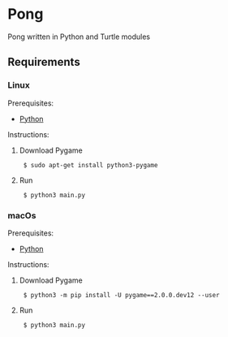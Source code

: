 # Pong

Pong written in Python and Turtle modules

## Requirements

### Linux

Prerequisites:

* [Python][Python-download]

Instructions:

1. Download Pygame

        $ sudo apt-get install python3-pygame

1. Run

        $ python3 main.py

### macOs

Prerequisites:

* [Python][Python-download]

Instructions:

1. Download Pygame

        $ python3 -m pip install -U pygame==2.0.0.dev12 --user

1. Run

        $ python3 main.py

[Pygame-download-linux]: https://www.pygame.org/wiki/GettingStarted#Unix%20Binary%20Packages
[Pygame-download-macOs]: https://www.pygame.org/wiki/GettingStarted#Mac%20installation
[Python-download]: https://www.python.org/downloads/
